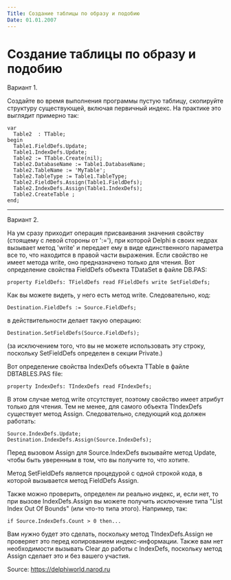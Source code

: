 ```yaml
---
Title: Создание таблицы по образу и подобию
Date: 01.01.2007
---
```



Создание таблицы по образу и подобию
====================================

Вариант 1.

Создайте во время выполнения программы пустую таблицу, скопируйте
структуру существующей, включая первичный индекс. На практике это
выглядит примерно так:

    var
      Table2  : TTable;
    begin
      Table1.FieldDefs.Update;
      Table1.IndexDefs.Update;
      Table2 := TTable.Create(nil);
      Table2.DatabaseName := Table1.DatabaseName;
      Table2.TableName := 'MyTable';
      Table2.TableType := Table1.TableType;
      Table2.FieldDefs.Assign(Table1.FieldDefs);
      Table2.IndexDefs.Assign(Table1.IndexDefs);
      Table2.CreateTable ;
    end;

------------------------------------------------------------------------

Вариант 2.

На ум сразу приходит операция присваивания значения свойству (стоящему с
левой стороны от \':=\'), при которой Delphi в своих недрах вызывает
метод \'write\' и передает ему в виде единственного параметра все то,
что находится в правой части выражения. Если свойство не имеет метода
write, оно предназначено только для чтения. Вот определение свойства
FieldDefs объекта TDataSet в файле DB.PAS:

    property FieldDefs: TFieldDefs read FFieldDefs write SetFieldDefs;

Как вы можете видеть, у него есть метод write. Следовательно, код:

    Destination.FieldDefs := Source.FieldDefs;

в действительности делает такую операцию:

    Destination.SetFieldDefs(Source.FieldDefs);

(за исключением того, что вы не можете использовать эту строку,
поскольку SetFieldDefs определен в секции Private.)

Вот определение свойства IndexDefs объекта TTable в файле DBTABLES.PAS
file:

    property IndexDefs: TIndexDefs read FIndexDefs;

В этом случае метод write отсутствует, поэтому свойство имеет атрибут
только для чтения. Тем не менее, для самого объекта TIndexDefs
существует метод Assign. Следовательно, следующий код должен работать:

    Source.IndexDefs.Update;
    Destination.IndexDefs.Assign(Source.IndexDefs);

Перед вызовом Assign для Source.IndexDefs вызывайте метод Update, чтобы
быть уверенным в том, что вы получите то, что хотите.

Метод SetFieldDefs является процедурой с одной строкой кода, в которой
вызывается метод FieldDefs Assign.

Также можно проверить, определен ли реально индекс, и, если нет, то при
вызове IndexDefs.Assign вы можете получить исключение типа "List Index
Out Of Bounds" (или что-то типа этого). Например, так:

    if Source.IndexDefs.Count > 0 then...

Вам нужно будет это сделать, поскольку метод TIndexDefs.Assign не
проверяет это перед копированием индекс-информации. Также вам нет
необходимости вызывать Clear до работы с IndexDefs, поскольку метод
Assign сделает это и без вашего участия.

Source: <https://delphiworld.narod.ru>
